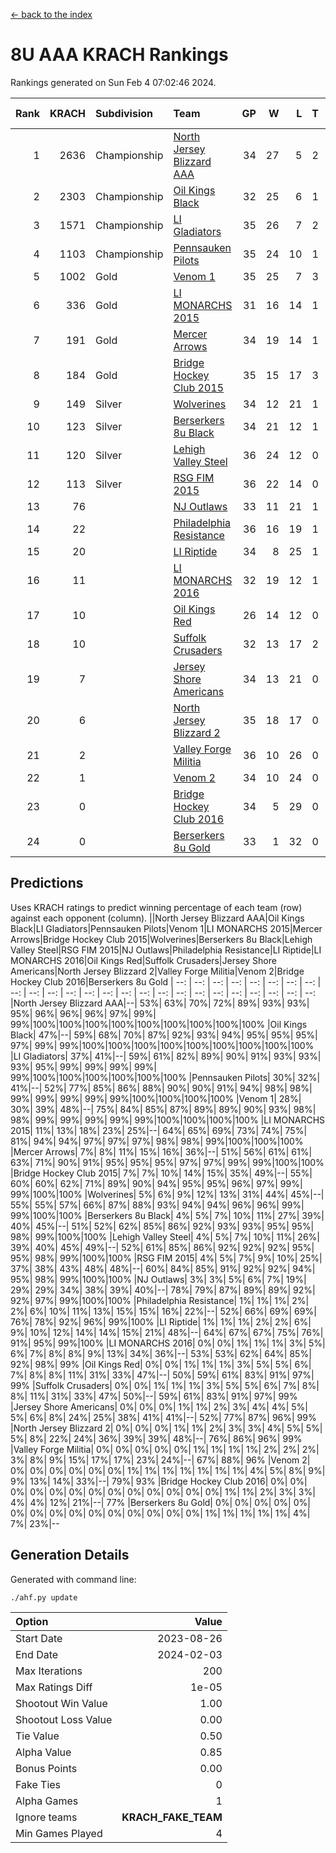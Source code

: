[<- back to the index](readme.md)
# 8U AAA KRACH Rankings
Rankings generated on Sun Feb  4 07:02:46 2024.

Rank|KRACH|Subdivision|Team|GP|W|L|T|OTW|OTL|SoS|Exp Wins|Win Diff
---:|---:|:---|:---|---:|---:|---:|---:|---:|---:|---:|---:|---:
1|2636|Championship|[North Jersey Blizzard AAA](https://gamesheetstats.com/seasons/3659/teams/140205/schedule)|34|27|5|2|0|0|711|28.8|-0.0
2|2303|Championship|[Oil Kings Black](https://gamesheetstats.com/seasons/3659/teams/140206/schedule)|32|25|6|1|1|0|780|26.3|-0.0
3|1571|Championship|[LI Gladiators](https://gamesheetstats.com/seasons/3659/teams/140201/schedule)|35|26|7|2|1|0|750|27.8|-0.0
4|1103|Championship|[Pennsauken Pilots](https://gamesheetstats.com/seasons/3659/teams/140208/schedule)|35|24|10|1|0|0|796|25.3|-0.0
5|1002|Gold|[Venom 1](https://gamesheetstats.com/seasons/3659/teams/140213/schedule)|35|25|7|3|2|1|592|27.3|-0.0
6|336|Gold|[LI MONARCHS 2015](https://gamesheetstats.com/seasons/3659/teams/140198/schedule)|31|16|14|1|0|0|816|17.3|-0.0
7|191|Gold|[Mercer Arrows](https://gamesheetstats.com/seasons/3659/teams/140202/schedule)|34|19|14|1|2|1|463|20.3|-0.0
8|184|Gold|[Bridge Hockey Club 2015](https://gamesheetstats.com/seasons/3659/teams/140194/schedule)|35|15|17|3|1|3|608|17.3|-0.0
9|149|Silver|[Wolverines](https://gamesheetstats.com/seasons/3659/teams/140215/schedule)|34|12|21|1|0|2|822|13.3|-0.0
10|123|Silver|[Berserkers 8u Black](https://gamesheetstats.com/seasons/3659/teams/140192/schedule)|34|21|12|1|0|0|324|22.4|0.0
11|120|Silver|[Lehigh Valley Steel](https://gamesheetstats.com/seasons/3659/teams/140197/schedule)|36|24|12|0|2|0|320|24.8|-0.0
12|113|Silver|[RSG FIM 2015](https://gamesheetstats.com/seasons/3659/teams/140210/schedule)|36|22|14|0|0|1|417|22.9|0.0
13|76||[NJ Outlaws](https://gamesheetstats.com/seasons/3659/teams/140203/schedule)|33|11|21|1|1|2|682|12.3|-0.0
14|22||[Philadelphia Resistance](https://gamesheetstats.com/seasons/3659/teams/140209/schedule)|36|16|19|1|0|0|194|17.4|0.0
15|20||[LI Riptide](https://gamesheetstats.com/seasons/3659/teams/140200/schedule)|34|8|25|1|0|0|728|9.4|0.0
16|11||[LI MONARCHS 2016](https://gamesheetstats.com/seasons/3659/teams/140199/schedule)|32|19|12|1|3|0|28|20.4|0.0
17|10||[Oil Kings Red](https://gamesheetstats.com/seasons/3659/teams/140207/schedule)|26|14|12|0|0|2|141|14.9|0.0
18|10||[Suffolk Crusaders](https://gamesheetstats.com/seasons/3659/teams/140211/schedule)|32|13|17|2|2|1|108|14.9|0.0
19|7||[Jersey Shore Americans](https://gamesheetstats.com/seasons/3659/teams/140196/schedule)|34|13|21|0|0|2|122|13.9|0.0
20|6||[North Jersey Blizzard 2](https://gamesheetstats.com/seasons/3659/teams/140204/schedule)|35|18|17|0|3|2|28|18.9|0.0
21|2||[Valley Forge Militia](https://gamesheetstats.com/seasons/3659/teams/140212/schedule)|36|10|26|0|0|1|213|10.9|0.0
22|1||[Venom 2](https://gamesheetstats.com/seasons/3659/teams/140214/schedule)|34|10|24|0|2|1|25|10.9|0.0
23|0||[Bridge Hockey Club 2016](https://gamesheetstats.com/seasons/3659/teams/140195/schedule)|34|5|29|0|0|2|23|5.9|0.0
24|0||[Berserkers 8u Gold](https://gamesheetstats.com/seasons/3659/teams/140193/schedule)|33|1|32|0|1|0|12|1.9|0.0

## Predictions
Uses KRACH ratings to predict winning percentage of each team (row) against each opponent (column).
||North Jersey Blizzard AAA|Oil Kings Black|LI Gladiators|Pennsauken Pilots|Venom 1|LI MONARCHS 2015|Mercer Arrows|Bridge Hockey Club 2015|Wolverines|Berserkers 8u Black|Lehigh Valley Steel|RSG FIM 2015|NJ Outlaws|Philadelphia Resistance|LI Riptide|LI MONARCHS 2016|Oil Kings Red|Suffolk Crusaders|Jersey Shore Americans|North Jersey Blizzard 2|Valley Forge Militia|Venom 2|Bridge Hockey Club 2016|Berserkers 8u Gold
| --: | --: | --: | --: | --: | --: | --: | --: | --: | --: | --: | --: | --: | --: | --: | --: | --: | --: | --: | --: | --: | --: | --: | --: | --: 
|North Jersey Blizzard AAA|--| 53%| 63%| 70%| 72%| 89%| 93%| 93%| 95%| 96%| 96%| 96%| 97%| 99%| 99%|100%|100%|100%|100%|100%|100%|100%|100%|100%
|Oil Kings Black| 47%|--| 59%| 68%| 70%| 87%| 92%| 93%| 94%| 95%| 95%| 95%| 97%| 99%| 99%|100%|100%|100%|100%|100%|100%|100%|100%|100%
|LI Gladiators| 37%| 41%|--| 59%| 61%| 82%| 89%| 90%| 91%| 93%| 93%| 93%| 95%| 99%| 99%| 99%| 99%| 99%|100%|100%|100%|100%|100%|100%
|Pennsauken Pilots| 30%| 32%| 41%|--| 52%| 77%| 85%| 86%| 88%| 90%| 90%| 91%| 94%| 98%| 98%| 99%| 99%| 99%| 99%| 99%|100%|100%|100%|100%
|Venom 1| 28%| 30%| 39%| 48%|--| 75%| 84%| 85%| 87%| 89%| 89%| 90%| 93%| 98%| 98%| 99%| 99%| 99%| 99%| 99%|100%|100%|100%|100%
|LI MONARCHS 2015| 11%| 13%| 18%| 23%| 25%|--| 64%| 65%| 69%| 73%| 74%| 75%| 81%| 94%| 94%| 97%| 97%| 97%| 98%| 98%| 99%|100%|100%|100%
|Mercer Arrows|  7%|  8%| 11%| 15%| 16%| 36%|--| 51%| 56%| 61%| 61%| 63%| 71%| 90%| 91%| 95%| 95%| 95%| 97%| 97%| 99%| 99%|100%|100%
|Bridge Hockey Club 2015|  7%|  7%| 10%| 14%| 15%| 35%| 49%|--| 55%| 60%| 60%| 62%| 71%| 89%| 90%| 94%| 95%| 95%| 96%| 97%| 99%| 99%|100%|100%
|Wolverines|  5%|  6%|  9%| 12%| 13%| 31%| 44%| 45%|--| 55%| 55%| 57%| 66%| 87%| 88%| 93%| 94%| 94%| 96%| 96%| 99%| 99%|100%|100%
|Berserkers 8u Black|  4%|  5%|  7%| 10%| 11%| 27%| 39%| 40%| 45%|--| 51%| 52%| 62%| 85%| 86%| 92%| 93%| 93%| 95%| 95%| 98%| 99%|100%|100%
|Lehigh Valley Steel|  4%|  5%|  7%| 10%| 11%| 26%| 39%| 40%| 45%| 49%|--| 52%| 61%| 85%| 86%| 92%| 92%| 92%| 95%| 95%| 98%| 99%|100%|100%
|RSG FIM 2015|  4%|  5%|  7%|  9%| 10%| 25%| 37%| 38%| 43%| 48%| 48%|--| 60%| 84%| 85%| 91%| 92%| 92%| 94%| 95%| 98%| 99%|100%|100%
|NJ Outlaws|  3%|  3%|  5%|  6%|  7%| 19%| 29%| 29%| 34%| 38%| 39%| 40%|--| 78%| 79%| 87%| 89%| 89%| 92%| 92%| 97%| 99%|100%|100%
|Philadelphia Resistance|  1%|  1%|  1%|  2%|  2%|  6%| 10%| 11%| 13%| 15%| 15%| 16%| 22%|--| 52%| 66%| 69%| 69%| 76%| 78%| 92%| 96%| 99%|100%
|LI Riptide|  1%|  1%|  1%|  2%|  2%|  6%|  9%| 10%| 12%| 14%| 14%| 15%| 21%| 48%|--| 64%| 67%| 67%| 75%| 76%| 91%| 95%| 99%|100%
|LI MONARCHS 2016|  0%|  0%|  1%|  1%|  1%|  3%|  5%|  6%|  7%|  8%|  8%|  9%| 13%| 34%| 36%|--| 53%| 53%| 62%| 64%| 85%| 92%| 98%| 99%
|Oil Kings Red|  0%|  0%|  1%|  1%|  1%|  3%|  5%|  5%|  6%|  7%|  8%|  8%| 11%| 31%| 33%| 47%|--| 50%| 59%| 61%| 83%| 91%| 97%| 99%
|Suffolk Crusaders|  0%|  0%|  1%|  1%|  1%|  3%|  5%|  5%|  6%|  7%|  8%|  8%| 11%| 31%| 33%| 47%| 50%|--| 59%| 61%| 83%| 91%| 97%| 99%
|Jersey Shore Americans|  0%|  0%|  0%|  1%|  1%|  2%|  3%|  4%|  4%|  5%|  5%|  6%|  8%| 24%| 25%| 38%| 41%| 41%|--| 52%| 77%| 87%| 96%| 99%
|North Jersey Blizzard 2|  0%|  0%|  0%|  1%|  1%|  2%|  3%|  3%|  4%|  5%|  5%|  5%|  8%| 22%| 24%| 36%| 39%| 39%| 48%|--| 76%| 86%| 96%| 99%
|Valley Forge Militia|  0%|  0%|  0%|  0%|  0%|  1%|  1%|  1%|  1%|  2%|  2%|  2%|  3%|  8%|  9%| 15%| 17%| 17%| 23%| 24%|--| 67%| 88%| 96%
|Venom 2|  0%|  0%|  0%|  0%|  0%|  0%|  1%|  1%|  1%|  1%|  1%|  1%|  1%|  4%|  5%|  8%|  9%|  9%| 13%| 14%| 33%|--| 79%| 93%
|Bridge Hockey Club 2016|  0%|  0%|  0%|  0%|  0%|  0%|  0%|  0%|  0%|  0%|  0%|  0%|  0%|  1%|  1%|  2%|  3%|  3%|  4%|  4%| 12%| 21%|--| 77%
|Berserkers 8u Gold|  0%|  0%|  0%|  0%|  0%|  0%|  0%|  0%|  0%|  0%|  0%|  0%|  0%|  0%|  0%|  1%|  1%|  1%|  1%|  1%|  4%|  7%| 23%|--

## Generation Details

Generated with command line:
```
./ahf.py update
```

| Option | Value |
| :----- | ----: |
| Start Date | 2023-08-26 |
| End Date | 2024-02-03 |
| Max Iterations | 200 |
| Max Ratings Diff | 1e-05 |
| Shootout Win Value | 1.00 |
| Shootout Loss Value | 0.00 |
| Tie Value | 0.50 |
| Alpha Value | 0.85 |
| Bonus Points | 0.00 |
| Fake Ties | 0 |
| Alpha Games | 1 |
| Ignore teams | __KRACH_FAKE_TEAM__ |
| Min Games Played | 4 |

